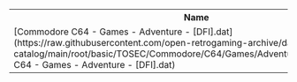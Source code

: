 <table>
<tr><th>Name</th><th>Size</th></tr>
<tr><td>
[Commodore C64 - Games - Adventure - [DFI].dat](https://raw.githubusercontent.com/open-retrogaming-archive/dat-catalog/main/root/basic/TOSEC/Commodore/C64/Games/Adventure/[DFI]/Commodore C64 - Games - Adventure - [DFI].dat)
</td><td>6110</td></tr>
</table>

